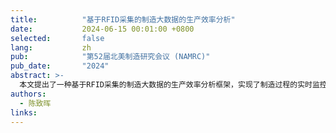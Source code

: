 ```yaml
---
title:          "基于RFID采集的制造大数据的生产效率分析"
date:           2024-06-15 00:01:00 +0800
selected:       false
lang:           zh
pub:            "第52届北美制造研究会议 (NAMRC)"
pub_date:       "2024"
abstract: >-
  本文提出了一种基于RFID采集的制造大数据的生产效率分析框架，实现了制造过程的实时监控和优化。
authors:
  - 陈致晖
links:
---
```



